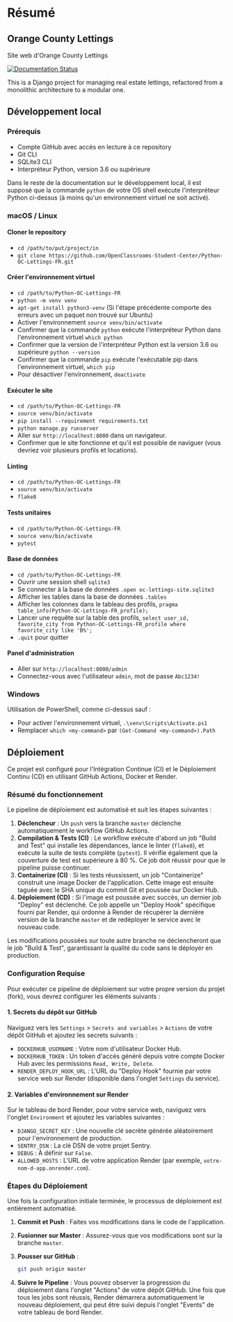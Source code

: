 # Résumé

## Orange County Lettings

Site web d'Orange County Lettings

[![Documentation Status](https://readthedocs.org/projects/trissi-mohammad-saleh-python-oc-lettings-fr/badge/?version=latest)](https://trissi-mohammad-saleh-python-oc-lettings-fr.readthedocs.io/fr/latest/?badge=latest)

This is a Django project for managing real estate lettings, refactored from a monolithic architecture to a modular one.

## Développement local

### Prérequis

- Compte GitHub avec accès en lecture à ce repository
- Git CLI
- SQLite3 CLI
- Interpréteur Python, version 3.6 ou supérieure

Dans le reste de la documentation sur le développement local, il est supposé que la commande `python` de votre OS shell exécute l'interpréteur Python ci-dessus (à moins qu'un environnement virtuel ne soit activé).

### macOS / Linux

#### Cloner le repository

- `cd /path/to/put/project/in`
- `git clone https://github.com/OpenClassrooms-Student-Center/Python-OC-Lettings-FR.git`

#### Créer l'environnement virtuel

- `cd /path/to/Python-OC-Lettings-FR`
- `python -m venv venv`
- `apt-get install python3-venv` (Si l'étape précédente comporte des erreurs avec un paquet non trouvé sur Ubuntu)
- Activer l'environnement `source venv/bin/activate`
- Confirmer que la commande `python` exécute l'interpréteur Python dans l'environnement virtuel
`which python`
- Confirmer que la version de l'interpréteur Python est la version 3.6 ou supérieure `python --version`
- Confirmer que la commande `pip` exécute l'exécutable pip dans l'environnement virtuel, `which pip`
- Pour désactiver l'environnement, `deactivate`

#### Exécuter le site

- `cd /path/to/Python-OC-Lettings-FR`
- `source venv/bin/activate`
- `pip install --requirement requirements.txt`
- `python manage.py runserver`
- Aller sur `http://localhost:8000` dans un navigateur.
- Confirmer que le site fonctionne et qu'il est possible de naviguer (vous devriez voir plusieurs profils et locations).

#### Linting

- `cd /path/to/Python-OC-Lettings-FR`
- `source venv/bin/activate`
- `flake8`

#### Tests unitaires

- `cd /path/to/Python-OC-Lettings-FR`
- `source venv/bin/activate`
- `pytest`

#### Base de données

- `cd /path/to/Python-OC-Lettings-FR`
- Ouvrir une session shell `sqlite3`
- Se connecter à la base de données `.open oc-lettings-site.sqlite3`
- Afficher les tables dans la base de données `.tables`
- Afficher les colonnes dans le tableau des profils, `pragma table_info(Python-OC-Lettings-FR_profile);`
- Lancer une requête sur la table des profils, `select user_id, favorite_city from
  Python-OC-Lettings-FR_profile where favorite_city like 'B%';`
- `.quit` pour quitter

#### Panel d'administration

- Aller sur `http://localhost:8000/admin`
- Connectez-vous avec l'utilisateur `admin`, mot de passe `Abc1234!`

### Windows

Utilisation de PowerShell, comme ci-dessus sauf :

- Pour activer l'environnement virtuel, `.\venv\Scripts\Activate.ps1`
- Remplacer `which <my-command>` par `(Get-Command <my-command>).Path`

## Déploiement

Ce projet est configuré pour l'Intégration Continue (CI) et le Déploiement Continu (CD) en utilisant GitHub Actions, Docker et Render.

### Résumé du fonctionnement

Le pipeline de déploiement est automatisé et suit les étapes suivantes :

1. **Déclencheur** : Un `push` vers la branche `master` déclenche automatiquement le workflow GitHub Actions.
2. **Compilation & Tests (CI)** : Le workflow exécute d'abord un job "Build and Test" qui installe les dépendances, lance le linter (`flake8`), et exécute la suite de tests complète (`pytest`). Il vérifie également que la couverture de test est supérieure à 80 %. Ce job doit réussir pour que le pipeline puisse continuer.
3. **Containerize  (CI)** : Si les tests réussissent, un job "Containerize" construit une image Docker de l'application. Cette image est ensuite taguée avec le SHA unique du commit Git et poussée sur Docker Hub.
4. **Déploiement (CD)** : Si l'image est poussée avec succès, un dernier job "Deploy" est déclenché. Ce job appelle un "Deploy Hook" spécifique fourni par Render, qui ordonne à Render de récupérer la dernière version de la branche `master` et de redéployer le service avec le nouveau code.

Les modifications poussées sur toute autre branche ne déclencheront que le job "Build & Test", garantissant la qualité du code sans le déployer en production.

### Configuration Requise

Pour exécuter ce pipeline de déploiement sur votre propre version du projet (fork), vous devrez configurer les éléments suivants :

#### 1. Secrets du dépôt sur GitHub

Naviguez vers les `Settings` > `Secrets and variables` > `Actions` de votre dépôt GitHub et ajoutez les secrets suivants :

- `DOCKERHUB_USERNAME` : Votre nom d'utilisateur Docker Hub.
- `DOCKERHUB_TOKEN` : Un token d'accès généré depuis votre compte Docker Hub avec les permissions `Read, Write, Delete`.
- `RENDER_DEPLOY_HOOK_URL` : L'URL du "Deploy Hook" fournie par votre service web sur Render (disponible dans l'onglet `Settings` du service).

#### 2. Variables d'environnement sur Render

Sur le tableau de bord Render, pour votre service web, naviguez vers l'onglet `Environment` et ajoutez les variables suivantes :

- `DJANGO_SECRET_KEY` : Une nouvelle clé secrète générée aléatoirement pour l'environnement de production.
- `SENTRY_DSN` : La clé DSN de votre projet Sentry.
- `DEBUG` : À définir sur `False`.
- `ALLOWED_HOSTS` : L'URL de votre application Render (par exemple, `votre-nom-d-app.onrender.com`).

### Étapes du Déploiement

Une fois la configuration initiale terminée, le processus de déploiement est entièrement automatisé.

1. **Commit et Push** : Faites vos modifications dans le code de l'application.
2. **Fusionner sur Master** : Assurez-vous que vos modifications sont sur la branche `master`.
3. **Pousser sur GitHub** :

    ```bash
    git push origin master
    ```

4. **Suivre le Pipeline** : Vous pouvez observer la progression du déploiement dans l'onglet "Actions" de votre dépôt GitHub. Une fois que tous les jobs sont réussis, Render démarrera automatiquement le nouveau déploiement, qui peut être suivi depuis l'onglet "Events" de votre tableau de bord Render.
